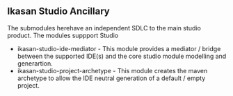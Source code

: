 ## Ikasan Studio Ancillary 
The submodules herehave an independent SDLC to the main studio product. The modules suppport Studio
* ikasan-studio-ide-mediator - This module provides a mediator / bridge between the supported IDE(s) and the core studio module modelling and generartion.
* ikasan-studio-project-archetype - This module creates the maven archetype to allow the IDE neutral generation of a default / empty project. 